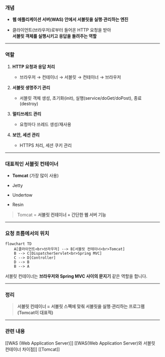 

### 개념

- **웹 애플리케이션 서버(WAS) 안에서 서블릿을 실행·관리하는 엔진**
    
- 클라이언트(브라우저)로부터 들어온 HTTP 요청을 받아  
    **서블릿 객체를 실행시키고 응답을 돌려주는 역할**
    

---

### 역할

1. **HTTP 요청과 응답 처리**
    
    - 브라우저 → 컨테이너 → 서블릿 → 컨테이너 → 브라우저
        
2. **서블릿 생명주기 관리**
    
    - 서블릿 객체 생성, 초기화(init), 실행(service/doGet/doPost), 종료(destroy)
        
3. **멀티쓰레드 관리**
    
    - 요청마다 쓰레드 생성/재사용
        
4. **보안, 세션 관리**
    
    - HTTPS 처리, 세션 쿠키 관리
        

---

### 대표적인 서블릿 컨테이너

- **Tomcat** (가장 많이 사용)
    
- Jetty
    
- Undertow
    
- Resin
    

> Tomcat = **서블릿 컨테이너 + 간단한 웹 서버 기능**

---

### 요청 흐름에서의 위치

```mermaid
flowchart TD
    A[클라이언트<br>브라우저] --> B[서블릿 컨테이너<br>Tomcat]
    B --> C[DispatcherServlet<br>Spring MVC]
    C --> D[Controller]
    D --> B
    B --> A
```

서블릿 컨테이너는 **브라우저와 Spring MVC 사이의 문지기** 같은 역할을 합니다.

---

### 정리

> **서블릿 컨테이너 = 서블릿 스펙에 맞춰 서블릿을 실행·관리하는 프로그램 (Tomcat이 대표적)**

---

### 관련 내용

[[WAS (Web Application Server)]]
[[WAS(Web Application Server)와 서블릿 컨테이너 차이점]]
[[Tomcat]]